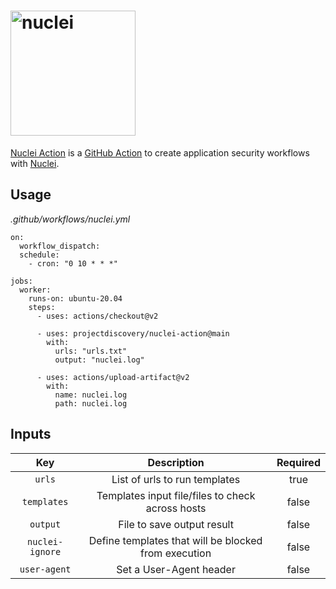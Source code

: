 <h1 align="left">
  <img src="https://github.com/projectdiscovery/nuclei/blob/master/static/nuclei-logo.png" alt="nuclei" width="200px"></a>
  <br>
</h1>

[Nuclei Action](https://github.com/projectdiscovery/nuclei-action) is a [GitHub Action](https://github.com/features/actions) to create application security workflows with [Nuclei](https://github.com/projectdiscovery/nuclei).

Usage
-----

*.github/workflows/nuclei.yml*
```
on:
  workflow_dispatch:
  schedule:
    - cron: "0 10 * * *"

jobs:
  worker:
    runs-on: ubuntu-20.04
    steps:      
      - uses: actions/checkout@v2      

      - uses: projectdiscovery/nuclei-action@main
        with:
          urls: "urls.txt"
          output: "nuclei.log"

      - uses: actions/upload-artifact@v2
        with:
          name: nuclei.log
          path: nuclei.log
```

Inputs
------

| Key  | Description | Required |
| :---:     |     :---:   |    :---:   |
| `urls` | List of urls to run templates | true
| `templates` | Templates input file/files to check across hosts | false
| `output` | File to save output result | false
| `nuclei-ignore` | Define templates that will be blocked from execution | false
| `user-agent` | Set a User-Agent header | false